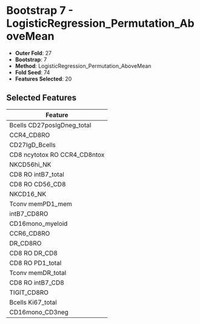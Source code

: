 # Bootstrap 7 - LogisticRegression_Permutation_AboveMean

- **Outer Fold**: 27
- **Bootstrap**: 7
- **Method**: LogisticRegression_Permutation_AboveMean
- **Fold Seed**: 74
- **Features Selected**: 20

## Selected Features

| Feature |
|---------|
| Bcells CD27posIgDneg_total |
| CCR4_CD8RO |
| CD27IgD_Bcells |
| CD8 ncytotox RO CCR4_CD8ntox |
| NKCD56hi_NK |
| CD8 RO intB7_total |
| CD8 RO CD56_CD8 |
| NKCD16_NK |
| Tconv memPD1_mem |
| intB7_CD8RO |
| CD16mono_myeloid |
| CCR6_CD8RO |
| DR_CD8RO |
| CD8 RO DR_CD8 |
| CD8 RO PD1_total |
| Tconv memDR_total |
| CD8 RO intB7_CD8 |
| TIGIT_CD8RO |
| Bcells Ki67_total |
| CD16mono_CD3neg |
